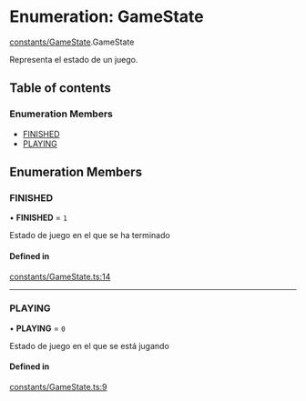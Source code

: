 # Enumeration: GameState

[constants/GameState](../wiki/constants.GameState).GameState

Representa el estado de un juego.

## Table of contents

### Enumeration Members

- [FINISHED](../wiki/constants.GameState.GameState#finished)
- [PLAYING](../wiki/constants.GameState.GameState#playing)

## Enumeration Members

### FINISHED

• **FINISHED** = ``1``

Estado de juego en el que se ha terminado

#### Defined in

[constants/GameState.ts:14](https://github.com/Jhonnatan1806/SOSGame/blob/2d7847a/src/classes/constants/GameState.ts#L14)

___

### PLAYING

• **PLAYING** = ``0``

Estado de juego en el que se está jugando

#### Defined in

[constants/GameState.ts:9](https://github.com/Jhonnatan1806/SOSGame/blob/2d7847a/src/classes/constants/GameState.ts#L9)
